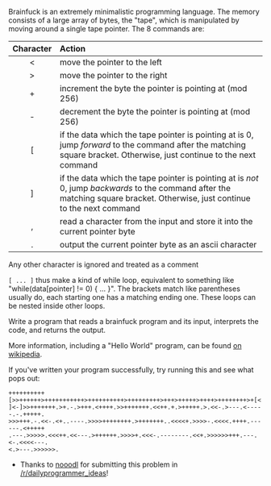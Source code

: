 <div class="md"><p>Brainfuck is an extremely minimalistic programming language. The memory consists of a large array of bytes, the "tape", 
which is manipulated by moving around a single tape pointer. The 8 commands are:</p>
<table><thead>
<tr>
<th align="center">Character</th>
<th align="left">Action</th>
</tr>
</thead><tbody>
<tr>
<td align="center">&lt;</td>
<td align="left">move the pointer to the left</td>
</tr>
<tr>
<td align="center">&gt;</td>
<td align="left">move the pointer to the right</td>
</tr>
<tr>
<td align="center">+</td>
<td align="left">increment the byte the pointer is pointing at (mod 256)</td>
</tr>
<tr>
<td align="center">-</td>
<td align="left">decrement the byte the pointer is pointing at (mod 256)</td>
</tr>
<tr>
<td align="center">[</td>
<td align="left">if the data which the tape pointer is pointing at is 0, jump <em>forward</em> to the command after the matching square bracket. Otherwise, just continue to the next command</td>
</tr>
<tr>
<td align="center">]</td>
<td align="left">if the data which the tape pointer is pointing at is <em>not</em> 0, jump <em>backwards</em> to the command after the matching square bracket. Otherwise, just continue to the next command</td>
</tr>
<tr>
<td align="center">,</td>
<td align="left">read a character from the input and store it into the current pointer byte</td>
</tr>
<tr>
<td align="center">.</td>
<td align="left">output the current pointer byte as an ascii character</td>
</tr>
</tbody></table>
<p>Any other character is ignored and treated as a comment</p>
<p><code>[ ... ]</code> thus make a kind of while loop, equivalent to something like "while(data[pointer] != 0) { ... }". 
The brackets match like parentheses usually do, each starting one has a matching ending one. These loops can be nested inside other loops. </p>
<p>Write a program that reads a brainfuck program and its input, interprets the code, and returns the output.</p>
<p>More information, including a "Hello World" program, can be found <a href="http://en.wikipedia.org/wiki/Brainfuck">on wikipedia</a>. </p>
<p>If you've written your program successfully, try running this and see what pops out:</p>
<pre><code>++++++++++[&gt;&gt;++++++&gt;+++++++++++&gt;++++++++++&gt;+++++++++&gt;+++&gt;+++++&gt;++++&gt;++++++++&gt;+[&lt;
]&lt;-]&gt;&gt;+++++++.&gt;+.-.&gt;+++.&lt;++++.&gt;&gt;+++++++.&lt;&lt;++.+.&gt;+++++.&gt;.&lt;&lt;-.&gt;---.&lt;-----.-.+++++.
&gt;&gt;&gt;+++.-.&lt;&lt;-.&lt;+..----.&gt;&gt;&gt;&gt;++++++++.&gt;+++++++..&lt;&lt;&lt;&lt;+.&gt;&gt;&gt;&gt;-.&lt;&lt;&lt;&lt;.++++.------.&lt;+++++
.---.&gt;&gt;&gt;&gt;&gt;.&lt;&lt;&lt;++.&lt;&lt;---.&gt;++++++.&gt;&gt;&gt;&gt;+.&lt;&lt;&lt;-.--------.&lt;&lt;+.&gt;&gt;&gt;&gt;&gt;&gt;+++.---.&lt;-.&lt;&lt;&lt;&lt;---.
&lt;.&gt;---.&gt;&gt;&gt;&gt;&gt;&gt;.  
</code></pre>
<ul>
<li>Thanks to <a href="http://www.reddit.com/user/nooodl">nooodl</a> for submitting this problem in <a href="/r/dailyprogrammer_ideas">/r/dailyprogrammer_ideas</a>!</li>
</ul>
</div>
